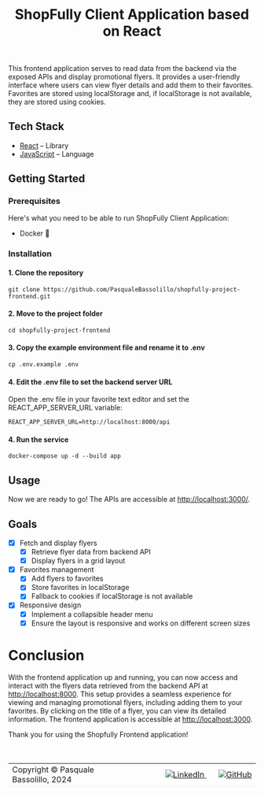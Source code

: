 <div align="center">
  <h1 align="center">ShopFully Client Application based on React</h1>
</div>

<br/>

This frontend application serves to read data from the backend via the exposed APIs and display promotional flyers. It provides a user-friendly interface where users can view flyer details and add them to their favorites. Favorites are stored using localStorage and, if localStorage is not available, they are stored using cookies.

## Tech Stack

- [React](https://it.legacy.reactjs.org/) – Library
- [JavaScript](https://developer.mozilla.org/en-US/docs/Web/JavaScript) – Language

## Getting Started

### Prerequisites

Here's what you need to be able to run ShopFully Client Application:

- Docker 🐳

### Installation

#### 1. Clone the repository

```shell
git clone https://github.com/PasqualeBassolillo/shopfully-project-frontend.git
```

#### 2. Move to the project folder

```shell
cd shopfully-project-frontend
```

#### 3. Copy the example environment file and rename it to .env

```shell
cp .env.example .env
```

#### 4. Edit the .env file to set the backend server URL
Open the .env file in your favorite text editor and set the REACT_APP_SERVER_URL variable:

```shell
REACT_APP_SERVER_URL=http://localhost:8000/api
```

#### 4. Run the service

```shell
docker-compose up -d --build app
```

## Usage

Now we are ready to go! The APIs are accessible at [http://localhost:3000/](http://localhost:3000/).

## Goals
- [X] Fetch and display flyers
  - [x] Retrieve flyer data from backend API
  - [x] Display flyers in a grid layout
- [X] Favorites management
  - [x] Add flyers to favorites
  - [x] Store favorites in localStorage
  - [x] Fallback to cookies if localStorage is not available
- [X] Responsive design
  - [x] Implement a collapsible header menu
  - [x] Ensure the layout is responsive and works on different screen sizes

# Conclusion

With the frontend application up and running, you can now access and interact with the flyers data retrieved from the backend API at [http://localhost:8000](http://localhost:8000). This setup provides a seamless experience for viewing and managing promotional flyers, including adding them to your favorites.
By clicking on the title of a flyer, you can view its detailed information.
The frontend application is accessible at [http://localhost:3000](http://localhost:3000).

Thank you for using the Shopfully Frontend application!
<br>
<br>
<br>
<table border="0" cellspacing="0" cellpadding="0">
  <tr style="border-bottom: 1px solid #efefef;">
    <td width="506" border=0>
      Copyright © Pasquale Bassolillo, 2024
    </td>
    <td align="right" width="506">
      <span>
        <a href="https://www.linkedin.com/in/pasquale-bassolillo-823900161/">
          <img src="https://img.shields.io/badge/LinkedIn-0A66C2?style=for-the-badge&logo=linkedin&logoColor=white"
            alt="LinkedIn" />
        </a>
      </span>
      <span>
         <img src="#"
            width="20" height="1" />
      </span>
      <span>
        <a href="https://github.com/PasqualeBassolillo">
          <img src="https://img.shields.io/badge/GitHub-171515?style=for-the-badge&logo=github&logoColor=white"
            alt="GitHub" />
        </a>
      </span>
    </td>
  </tr>
</table>